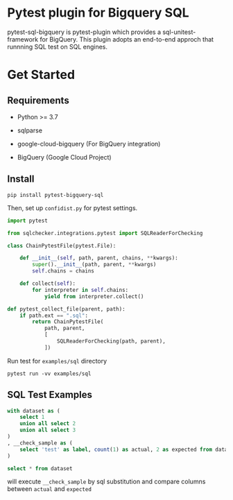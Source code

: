 
# Pytest plugin for Bigquery SQL

pytest-sql-bigquery is pytest-plugin which provides a sql-unitest-framework for BigQuery.
This plugin adopts an end-to-end approch that runnning SQL test on SQL engines.

# Get Started

## Requirements

- Python >= 3.7
- sqlparse
- google-cloud-bigquery (For BigQuery integration)

- BigQuery (Google Cloud Project)


## Install

```
pip install pytest-bigquery-sql
```

Then, set up `confidist.py` for pytest settings.

```python
import pytest

from sqlchecker.integrations.pytest import SQLReaderForChecking

class ChainPytestFile(pytest.File):

    def __init__(self, path, parent, chains, **kwargs):
        super().__init__(path, parent, **kwargs)
        self.chains = chains

    def collect(self):
        for interpreter in self.chains:
            yield from interpreter.collect()

def pytest_collect_file(parent, path):
    if path.ext == ".sql":
        return ChainPytestFile(
            path, parent,
            [
                SQLReaderForChecking(path, parent),
            ])
```

Run test for `examples/sql` directory

```
pytest run -vv examples/sql 
```


## SQL Test Examples

```sql
with dataset as (
    select 1
    union all select 2
    union all select 3
)
, __check_sample as (
    select 'test' as label, count(1) as actual, 2 as expected from dataset 
)

select * from dataset
```

will execute `__check_sample` by sql substitution 
and compare columns between `actual` and `expected`
